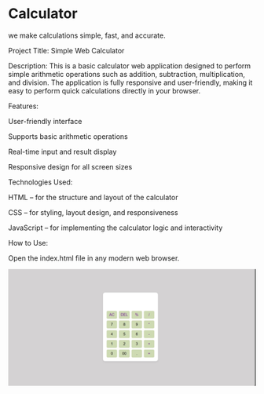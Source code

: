 # Calculator
we make calculations simple, fast, and accurate.

Project Title: Simple Web Calculator

Description:
This is a basic calculator web application designed to perform simple arithmetic operations such as addition, subtraction, multiplication, and division. The application is fully responsive and user-friendly, making it easy to perform quick calculations directly in your browser.

Features:

User-friendly interface

Supports basic arithmetic operations

Real-time input and result display

Responsive design for all screen sizes

Technologies Used:

HTML – for the structure and layout of the calculator

CSS – for styling, layout design, and responsiveness

JavaScript – for implementing the calculator logic and interactivity

How to Use:

Open the index.html file in any modern web browser.

![Screenshot 2025-08-22 121247](https://github.com/Priyanshiagarwal2006/Frontend-Project/blob/main/calculator/cal.jpg)

